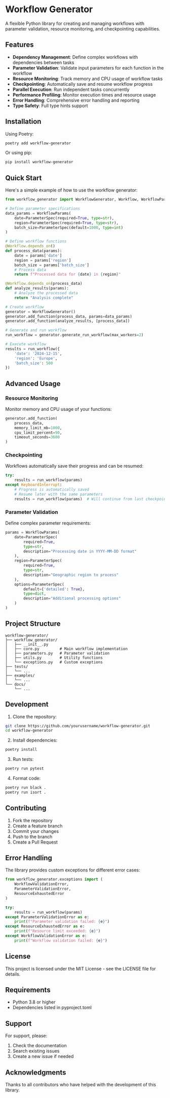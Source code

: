 # Workflow Generator

A flexible Python library for creating and managing workflows with parameter validation, resource monitoring, and checkpointing capabilities.

## Features

- **Dependency Management**: Define complex workflows with dependencies between tasks
- **Parameter Validation**: Validate input parameters for each function in the workflow
- **Resource Monitoring**: Track memory and CPU usage of workflow tasks
- **Checkpointing**: Automatically save and resume workflow progress
- **Parallel Execution**: Run independent tasks concurrently
- **Performance Profiling**: Monitor execution times and resource usage
- **Error Handling**: Comprehensive error handling and reporting
- **Type Safety**: Full type hints support

## Installation

Using Poetry:

```bash
poetry add workflow-generator
```

Or using pip:

```bash
pip install workflow-generator
```

## Quick Start

Here's a simple example of how to use the workflow generator:

```python
from workflow_generator import WorkflowGenerator, Workflow, WorkflowParams, ParameterSpec

# Define parameter specifications
data_params = WorkflowParams(
    date=ParameterSpec(required=True, type=str),
    region=ParameterSpec(required=True, type=str),
    batch_size=ParameterSpec(default=1000, type=int)
)

# Define workflow functions
@Workflow.depends_on()
def process_data(params):
    date = params['date']
    region = params['region']
    batch_size = params['batch_size']
    # Process data
    return f"Processed data for {date} in {region}"

@Workflow.depends_on(process_data)
def analyze_results(params):
    # Analyze the processed data
    return "Analysis complete"

# Create workflow
generator = WorkflowGenerator()
generator.add_function(process_data, params=data_params)
generator.add_function(analyze_results, [process_data])

# Generate and run workflow
run_workflow = generator.generate_run_workflow(max_workers=2)

# Execute workflow
results = run_workflow({
    'date': '2024-12-15',
    'region': 'Europe',
    'batch_size': 500
})
```

## Advanced Usage

### Resource Monitoring

Monitor memory and CPU usage of your functions:

```python
generator.add_function(
    process_data,
    memory_limit_mb=1000,
    cpu_limit_percent=90,
    timeout_seconds=3600
)
```

### Checkpointing

Workflows automatically save their progress and can be resumed:

```python
try:
    results = run_workflow(params)
except KeyboardInterrupt:
    # Progress is automatically saved
    # Resume later with the same parameters
    results = run_workflow(params)  # Will continue from last checkpoint
```

### Parameter Validation

Define complex parameter requirements:

```python
params = WorkflowParams(
    date=ParameterSpec(
        required=True,
        type=str,
        description="Processing date in YYYY-MM-DD format"
    ),
    region=ParameterSpec(
        required=True,
        type=str,
        description="Geographic region to process"
    ),
    options=ParameterSpec(
        default={'detailed': True},
        type=dict,
        description="Additional processing options"
    )
)
```

## Project Structure

```
workflow-generator/
├── workflow_generator/
│   ├── __init__.py
│   ├── core.py         # Main workflow implementation
│   ├── parameters.py   # Parameter validation
│   ├── utils.py        # Utility functions
│   └── exceptions.py   # Custom exceptions
├── tests/
│   └── ...
├── examples/
│   └── ...
└── docs/
    └── ...
```

## Development

1. Clone the repository:
```bash
git clone https://github.com/yourusername/workflow-generator.git
cd workflow-generator
```

2. Install dependencies:
```bash
poetry install
```

3. Run tests:
```bash
poetry run pytest
```

4. Format code:
```bash
poetry run black .
poetry run isort .
```

## Contributing

1. Fork the repository
2. Create a feature branch
3. Commit your changes
4. Push to the branch
5. Create a Pull Request

## Error Handling

The library provides custom exceptions for different error cases:

```python
from workflow_generator.exceptions import (
    WorkflowValidationError,
    ParameterValidationError,
    ResourceExhaustedError
)

try:
    results = run_workflow(params)
except ParameterValidationError as e:
    print(f"Parameter validation failed: {e}")
except ResourceExhaustedError as e:
    print(f"Resource limit exceeded: {e}")
except WorkflowValidationError as e:
    print(f"Workflow validation failed: {e}")
```

## License

This project is licensed under the MIT License - see the LICENSE file for details.

## Requirements

- Python 3.8 or higher
- Dependencies listed in pyproject.toml

## Support

For support, please:
1. Check the documentation
2. Search existing issues
3. Create a new issue if needed

## Acknowledgments

Thanks to all contributors who have helped with the development of this library.